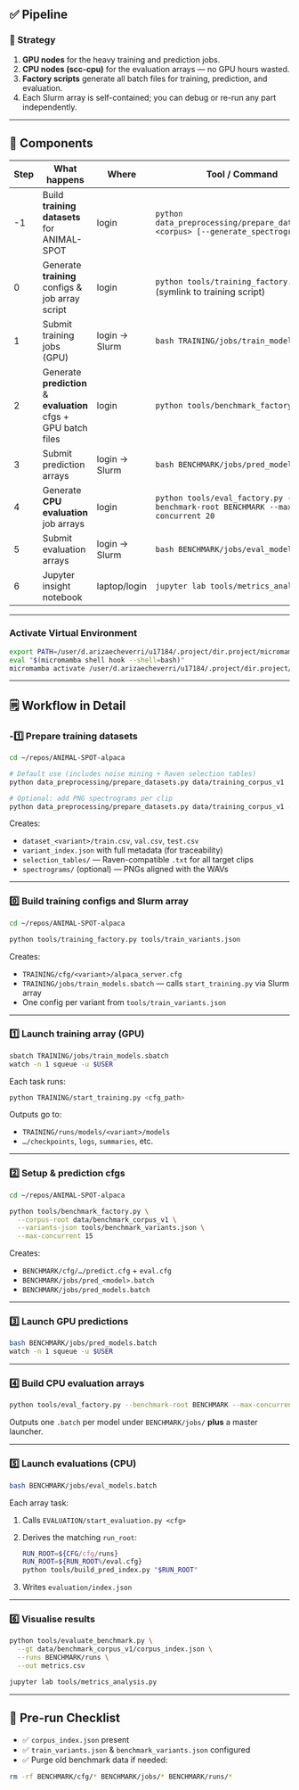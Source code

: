 ## ✅ Pipeline

### 🎯 Strategy

1. **GPU nodes** for the heavy training and prediction jobs.
2. **CPU nodes (scc-cpu)** for the evaluation arrays — no GPU hours wasted.
3. **Factory scripts** generate all batch files for training, prediction, and evaluation.
4. Each Slurm array is self-contained; you can debug or re-run any part independently.

---

## 🧱 Components

| Step | What happens                                                    | Where         | Tool / Command                                                                |
| ---- | --------------------------------------------------------------- | ------------- | ----------------------------------------------------------------------------- |
| -1   | Build **training datasets** for ANIMAL-SPOT                     | login         | `python data_preprocessing/prepare_datasets.py <corpus> [--generate_spectrograms]` |
| 0    | Generate **training** configs & job array script                | login         | `python tools/training_factory.py` (symlink to training script)               |
| 1    | Submit training jobs (GPU)                                      | login → Slurm | `bash TRAINING/jobs/train_models.sbatch`                                      |
| 2    | Generate **prediction** & **evaluation** cfgs + GPU batch files | login         | `python tools/benchmark_factory.py …`                                         |
| 3    | Submit prediction arrays                                        | login → Slurm | `bash BENCHMARK/jobs/pred_models.batch`                                       |
| 4    | Generate **CPU evaluation** job arrays                          | login         | `python tools/eval_factory.py --benchmark-root BENCHMARK --max-concurrent 20` |
| 5    | Submit evaluation arrays                                        | login → Slurm | `bash BENCHMARK/jobs/eval_models.batch`                                       |
| 6    | Jupyter insight notebook                                        | laptop/login  | `jupyter lab tools/metrics_analysis.py`                                       |

---

### Activate Virtual Environment
```bash
export PATH=/user/d.arizaecheverri/u17184/.project/dir.project/micromamba:$PATH
eval "$(micromamba shell hook --shell=bash)"
micromamba activate /user/d.arizaecheverri/u17184/.project/dir.project/micromamba/envs/animal-spot
```

---

## 🗒 Workflow in Detail

### -1️⃣  Prepare training datasets

```bash
cd ~/repos/ANIMAL-SPOT-alpaca

# Default use (includes noise mining + Raven selection tables)
python data_preprocessing/prepare_datasets.py data/training_corpus_v1

# Optional: add PNG spectrograms per clip
python data_preprocessing/prepare_datasets.py data/training_corpus_v1 --generate_spectrograms
```

Creates:

* `dataset_<variant>/train.csv`, `val.csv`, `test.csv`
* `variant_index.json` with full metadata (for traceability)
* `selection_tables/` — Raven-compatible `.txt` for all target clips
* `spectrograms/` (optional) — PNGs aligned with the WAVs

---

### 0️⃣  Build training configs and Slurm array

```bash
cd ~/repos/ANIMAL-SPOT-alpaca

python tools/training_factory.py tools/train_variants.json
```

Creates:

* `TRAINING/cfg/<variant>/alpaca_server.cfg`
* `TRAINING/jobs/train_models.sbatch` — calls `start_training.py` via Slurm array
* One config per variant from `tools/train_variants.json`

---

### 1️⃣  Launch training array (GPU)

```bash
sbatch TRAINING/jobs/train_models.sbatch
watch -n 1 squeue -u $USER
```

Each task runs:

```bash
python TRAINING/start_training.py <cfg_path>
```

Outputs go to:

* `TRAINING/runs/models/<variant>/models`
* `…/checkpoints`, `logs`, `summaries`, etc.

---

### 2️⃣  Setup & prediction cfgs

```bash
cd ~/repos/ANIMAL-SPOT-alpaca

python tools/benchmark_factory.py \
  --corpus-root data/benchmark_corpus_v1 \
  --variants-json tools/benchmark_variants.json \
  --max-concurrent 15
```

Creates:

* `BENCHMARK/cfg/…/predict.cfg` + `eval.cfg`
* `BENCHMARK/jobs/pred_<model>.batch`
* `BENCHMARK/jobs/pred_models.batch`

---

### 3️⃣  Launch GPU predictions

```bash
bash BENCHMARK/jobs/pred_models.batch
watch -n 1 squeue -u $USER
```

---

### 4️⃣  Build CPU evaluation arrays

```bash
python tools/eval_factory.py --benchmark-root BENCHMARK --max-concurrent 20
```

Outputs one `.batch` per model under `BENCHMARK/jobs/` **plus** a master launcher.

---

### 5️⃣  Launch evaluations (CPU)

```bash
bash BENCHMARK/jobs/eval_models.batch
```

Each array task:

1. Calls `EVALUATION/start_evaluation.py <cfg>`
2. Derives the matching `run_root`:

   ```bash
   RUN_ROOT=${CFG/cfg/runs}
   RUN_ROOT=${RUN_ROOT%/eval.cfg}
   python tools/build_pred_index.py "$RUN_ROOT"
   ```
3. Writes `evaluation/index.json`

---

### 6️⃣  Visualise results

```bash
python tools/evaluate_benchmark.py \
  --gt data/benchmark_corpus_v1/corpus_index.json \
  --runs BENCHMARK/runs \
  --out metrics.csv

jupyter lab tools/metrics_analysis.py
```

---

## 🪪  Pre-run Checklist

* ✅ `corpus_index.json` present
* ✅ `train_variants.json` & `benchmark_variants.json` configured
* ✅ Purge old benchmark data if needed:

```bash
rm -rf BENCHMARK/cfg/* BENCHMARK/jobs/* BENCHMARK/runs/*
```
